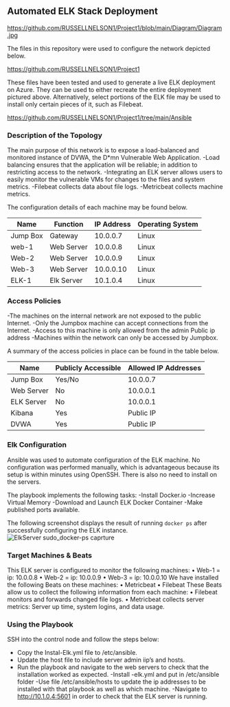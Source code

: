 ## Automated ELK Stack Deployment
https://github.com/RUSSELLNELSON1/Project1/blob/main/Diagram/Diagram.jpg

The files in this repository were used to configure the network depicted below.

https://github.com/RUSSELLNELSON1/Project1

These files have been tested and used to generate a live ELK deployment on Azure. They can be used to either recreate the entire deployment pictured above. Alternatively, select portions of the ELK file may be used to install only certain pieces of it, such as Filebeat.

https://github.com/RUSSELLNELSON1/Project1/tree/main/Ansible

### Description of the Topology

The main purpose of this network is to expose a load-balanced and monitored instance of DVWA, the D*mn Vulnerable Web Application.
-Load balancing ensures that the application will be reliable; in addition to restricting access to the network.
-Integrating an ELK server allows users to easily monitor the vulnerable VMs for changes to the files and system metrics.
-Filebeat collects data about file logs.
-Metricbeat collects machine metrics.

The configuration details of each machine may be found below.

| Name       | Function    | IP Address  | Operating System |
|--------------|---------------|----------------|-------------------------|
| Jump Box | Gateway    | 10.0.0.7      |            Linux            |
| web-1       |Web Server| 10.0.0.8      |            Linux            |
| Web-2      |Web Server| 10.0.0.9      |             Linux           |
| Web-3      |Web Server| 10.0.0.10    |            Linux            |
| ELK-1        |Elk Server    | 10.1.0.4      |            Linux            |

### Access Policies

-The machines on the internal network are not exposed to the public Internet. 
-Only the Jumpbox machine can accept connections from the Internet. 
-Access to this machine is only allowed from the admin Public ip address
-Machines within the network can only be accessed by Jumpbox.


A summary of the access policies in place can be found in the table below.

| Name     | Publicly Accessible | Allowed IP Addresses |
|----------------|---------------------|----------------------|
| Jump Box    | Yes/No              | 10.0.0.7              |
| Web Server| No                      | 10.0.0.1              |
| ELK Server  | No                      | 10.0.0.1              |
| Kibana         | Yes                     | Public IP             |
| DVWA         | Yes                     | Public IP              |

### Elk Configuration

Ansible was used to automate configuration of the ELK machine. No configuration was performed manually, which is advantageous because its setup is within minutes using OpenSSH. There is also no need to install on the servers.  

The playbook implements the following tasks:
-Install Docker.io
-Increase Virtual Memory
-Download and Launch ELK Docker Container
-Make published ports available. 

The following screenshot displays the result of running `docker ps` after successfully configuring the ELK instance.
![ElkServer sudo_docker-ps caprture](https://user-images.githubusercontent.com/67285616/101830451-c1547880-3af1-11eb-825a-8c06aff6f428.png)


### Target Machines & Beats
This ELK server is configured to monitor the following machines:
•	Web-1 = ip: 10.0.0.8
•	Web-2 = ip: 10.0.0.9
•	Web-3 = ip: 10.0.0.10
We have installed the following Beats on these machines:
•	Metricbeat
•	Filebeat
These Beats allow us to collect the following information from each machine:
•	Filebeat monitors and forwards changed file logs. 
•	Metricbeat collects server metrics: Server up time, system logins, and data usage. 
### Using the Playbook
SSH into the control node and follow the steps below:
- Copy the Instal-Elk.yml file to /etc/ansible.
- Update the host file to include server admin iip’s and hosts.
- Run the playbook and navigate to the web servers to check that the installation worked as expected.
-Install -elk.yml and put in /etc/ansible folder
-Use file /etc/ansible/hosts to update the ip addresses to be installed with that playbook as well as which machine. 
-Navigate to http://10.1.0.4:5601 in order to check that the ELK server is running.


